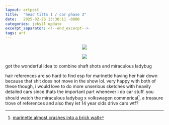 ```yaml
---
layout: artpost
title:  "head tilts 1 / car phase 3"
date:   2025-02-26 13:30:11 -0800
categories: jekyll update 
excerpt_separator: <!--end_excerpt-->
tags: art
---
```

<p align="center">
    <img src="../../../../../../../assets/images/2262025.png">
</p>
<!--end_excerpt-->
<p align="center">
    <img src="../../../../../../../assets/images/2262025-2.png">
</p>
got the wonderful idea to combine shaft shots and miraculous ladybug

hair references are so hard to find esp for marinette having her hair down because that shit does not move in the show lol. very happy with both of these though, i would love to do more unserious sketches with heavily detailed cars since thats the important part whenever i do car stuff. you should watch the miraculous ladybug x volkswagen commerical[^1], a treasure trove of references and also they let 14 year olds drive cars wtf?

[^1]: [marinette almost crashes into a brick wall](https://www.youtube.com/watch?v=P9yevyx9F1w)